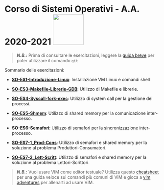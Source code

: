 # Corso di Sistemi Operativi - A.A. 2020-2021 <img src="https://github.com/SO-unina/esercitazioni/blob/main/images/SO-unina_logo.png" width="100"> 

> **_N.B.:_** Prima di consultare le esercitazioni, leggere la [guida breve](git) per poter utilizzare il comando ``git``

Sommario delle esercitazioni:

- [**SO-ES1-Introduzione-Linux**](https://github.com/SO-unina/esercitazioni/tree/main/SO-ES1-Introduzione-Linux): Installazione VM Linux e comandi shell

- [**SO-ES3-Makefile-Librerie-GDB**](https://github.com/SO-unina/esercitazioni/tree/main/SO-ES3-Makefile-Librerie-GDB): Utilizzo di Makefile e librerie.

- [**SO-ES4-Syscall-fork-exec**](https://github.com/SO-unina/esercitazioni/tree/main/SO-ES4-Syscall-fork-exec): Utilizzo di system call per la gestione dei processi.

- [**SO-ES5-Shmem**](https://github.com/SO-unina/esercitazioni/tree/main/SO-ES5-Shmem): Utilizzo di shared memory per la comunicazione inter-processo.

- [**SO-ES6-Semafori**](https://github.com/SO-unina/esercitazioni/tree/main/SO-ES6-Semafori): Utilizzo di semafori per la sincronizzazione inter-processo.

- [**SO-ES7-1_Prod-Cons**](https://github.com/SO-unina/esercitazioni/tree/main/SO-ES7-1_Prod-Cons): Utilizzo di semafori e shared memory per la soluzione al problema Produttori-Consumatori.

- [**SO-ES7-2_Lett-Scritt**](https://github.com/SO-unina/esercitazioni/tree/main/SO-ES7-2_Lett-Scritt): Utilizzo di semafori e shared memory per la soluzione al problema Lettori-Scrittori.



> **_N.B.:_** Vuoi usare VIM come editor testuale? Utilizza questo [cheatsheet](images/vim_cheatsheet.png) per una guida veloce sui comandi più comuni di VIM e gioca a [vim adventures](https://vim-adventures.com/) per allenarti ad usare VIM.
